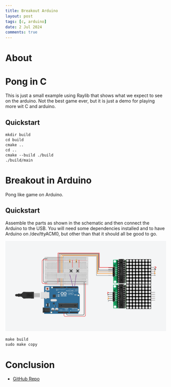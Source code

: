 ```yaml
---
title: Breakout Arduino
layout: post
tags: [c, arduino]
date: 2 Jul 2024
comments: true
---
```


# About

# Pong in C

This is just a small example using Raylib that shows what we expect to see on
the arduino. Not the best game ever, but it is just a demo for playing more wit
C and arduino.

## Quickstart

```console
mkdir build
cd build
cmake ..
cd ..
cmake --build ./build
./build/main
```

# Breakout in Arduino

Pong like game on Arduino.

## Quickstart

Assemble the parts as shown in the schematic and then connect the Arduino to
the USB. You will need some dependencies installed and to have Arduino on
/dev/ttyACM0, but other than that it should all be good to go.

<p align="center">
  <img src="/images/breakout-arduino/schematic.png" width="1000"/>
</p>

```console
make build
sudo make copy
```

# Conclusion

- [GitHub Repo](https://github.com/alexjercan/pong-breakout-arduino)

